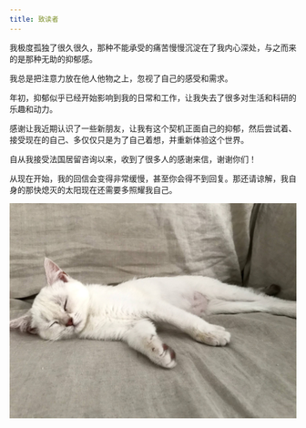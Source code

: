 ```yaml
---
title: 致读者
---
```

我极度孤独了很久很久，那种不能承受的痛苦慢慢沉淀在了我内心深处，与之而来的是那种无助的抑郁感。

我总是把注意力放在他人他物之上，忽视了自己的感受和需求。

年初，抑郁似乎已经开始影响到我的日常和工作，让我失去了很多对生活和科研的乐趣和动力。

感谢让我近期认识了一些新朋友，让我有这个契机正面自己的抑郁，然后尝试着、接受现在的自己、多仅仅只是为了自己着想，并重新体验这个世界。

自从我接受法国居留咨询以来，收到了很多人的感谢来信，谢谢你们！

从现在开始，我的回信会变得非常缓慢，甚至你会得不到回复。那还请谅解，我自身的那快熄灭的太阳现在还需要多照耀我自己。

<img src="/assets/images/2020/07/rana.jpg" width="600px" />

